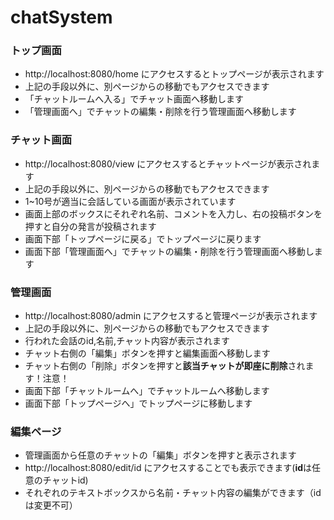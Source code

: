 # chatSystem
### トップ画面
- http://localhost:8080/home にアクセスするとトップページが表示されます
- 上記の手段以外に、別ページからの移動でもアクセスできます
- 「チャットルームへ入る」でチャット画面へ移動します
- 「管理画面へ」でチャットの編集・削除を行う管理画面へ移動します

### チャット画面
- http://localhost:8080/view にアクセスするとチャットページが表示されます
- 上記の手段以外に、別ページからの移動でもアクセスできます
- 1~10号が適当に会話している画面が表示されています
- 画面上部のボックスにそれぞれ名前、コメントを入力し、右の投稿ボタンを押すと自分の発言が投稿されます
- 画面下部「トップページに戻る」でトップページに戻ります
- 画面下部「管理画面へ」でチャットの編集・削除を行う管理画面へ移動します

### 管理画面
- http://localhost:8080/admin にアクセスすると管理ページが表示されます
- 上記の手段以外に、別ページからの移動でもアクセスできます
- 行われた会話のid,名前,チャット内容が表示されます
- チャット右側の「編集」ボタンを押すと編集画面へ移動します
- チャット右側の「削除」ボタンを押すと**該当チャットが即座に削除**されます！注意！
- 画面下部「チャットルームへ」でチャットルームへ移動します
- 画面下部「トップページへ」でトップページに移動します

### 編集ページ
- 管理画面から任意のチャットの「編集」ボタンを押すと表示されます
- http://localhost:8080/edit/id にアクセスすることでも表示できます(**id**は任意のチャットid)
- それぞれのテキストボックスから名前・チャット内容の編集ができます（idは変更不可）
